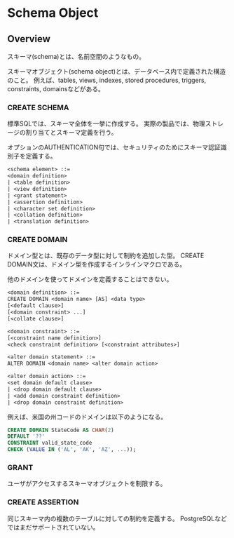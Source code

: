 # Schema Object

## Overview

スキーマ(schema)とは、名前空間のようなもの。

スキーマオブジェクト(schema object)とは、データベース内で定義された構造のこと。
例えば、tables, views, indexes, stored procedures, triggers, constraints, domainsなどがある。

### CREATE SCHEMA

標準SQLでは、スキーマ全体を一挙に作成する。
実際の製品では、物理ストレージの割り当てとスキーマ定義を行う。

オプションのAUTHENTICATION句では、セキュリティのためにスキーマ認証識別子を定義する。

```txt
<schema element> ::=
<domain definition>
| <table definition>
| <view definition>
| <grant statement>
| <assertion definition>
| <character set definition>
| <collation definition>
| <translation definition>
```

### CREATE DOMAIN

ドメイン型とは、既存のデータ型に対して制約を追加した型。
CREATE DOMAIN文は、ドメイン型を作成するインラインマクロである。

他のドメインを使ってドメインを定義することはできない。

```txt
<domain definition> ::=
CREATE DOMAIN <domain name> [AS] <data type>
[<default clause>]
[<domain constraint> ...]
[<collate clause>]

<domain constraint> ::=
[<constraint name definition>]
<check constraint definition> [<constraint attributes>]
```

```txt
<alter domain statement> ::=
ALTER DOMAIN <domain name> <alter domain action>

<alter domain action> ::=
<set domain default clause>
| <drop domain default clause>
| <add domain constraint definition>
| <drop domain constraint definition>
```

例えば、米国の州コードのドメインは以下のようになる。

```sql
CREATE DOMAIN StateCode AS CHAR(2)
DEFAULT '??'
CONSTRAINT valid_state_code
CHECK (VALUE IN ('AL', 'AK', 'AZ', ...));
```

### GRANT

ユーザがアクセスするスキーマオブジェクトを制限する。

### CREATE ASSERTION

同じスキーマ内の複数のテーブルに対しての制約を定義する。
PostgreSQLなどではまだサポートされていない。

